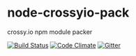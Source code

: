 # node-crossyio-pack
crossy.io npm module packer

[![Build Status](https://travis-ci.org/crossyio/node-crossyio-pack.svg?branch=master)](https://travis-ci.org/crossyio/node-crossyio-pack)
[![Code Climate](https://codeclimate.com/github/crossyio/node-crossyio-pack/badges/gpa.svg)](https://codeclimate.com/github/crossyio/node-crossyio-pack)
[![Gitter](https://badges.gitter.im/crossyio/chat.svg)](https://gitter.im/crossyio/chat)
